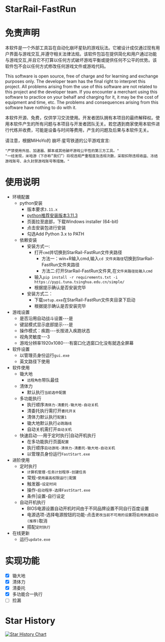 # StarRail-FastRun
# 免责声明
本软件是一个外部工具旨在自动化崩坏星轨的游戏玩法。它被设计成仅通过现有用户界面与游戏交互,并遵守相关法律法规。该软件包旨在提供简化和用户通过功能与游戏交互,并且它不打算以任何方式破坏游戏平衡或提供任何不公平的优势。该软件包不会以任何方式修改任何游戏文件或游戏代码。

This software is open source, free of charge and for learning and exchange purposes only. The developer team has the final right to interpret this project. All problems arising from the use of this software are not related to this project and the developer team. If you encounter a merchant using this software to practice on your behalf and charging for it, it may be the cost of equipment and time, etc. The problems and consequences arising from this software have nothing to do with it.

本软件开源、免费，仅供学习交流使用。开发者团队拥有本项目的最终解释权。使用本软件产生的所有问题与本项目与开发者团队无关。若您遇到商家使用本软件进行代练并收费，可能是设备与时间等费用，产生的问题及后果与本软件无关。

请注意，根据MiHoYo的 崩坏:星穹铁道的公平游戏宣言:
```
"严禁使用外挂、加速器、脚本或其他破坏游戏公平性的第三方工具。"
"一经发现，米哈游（下亦称“我们”）将视违规严重程度及违规次数，采取扣除违规收益、冻结游戏账号、永久封禁游戏账号等措施。"
```
# 使用说明
- 环境配置
    - python安装
        - 版本要求```3.11.x```
        - [python推荐安装版本3.11.3](https://www.python.org/downloads/release/python-3113/)
        - 页面拉至底部，下载Windows installer (64-bit)
        - 点击安装包进行安装
        - 勾选Add Python 3.x to PATH
    - 依赖安装
        - 安装方式一:
            - 打开```cmd```并切换到StarRail-FastRun文件夹路径
                - 方法一：win+R输入cmd,输入```cd 文件夹路径```切换到StarRail-FastRun文件夹路径
                - 方法二:打开StarRail-FastRun文件夹,在```文件夹路径处输入cmd```
            - 输入```pip install -r requirements.txt -i https://pypi.tuna.tsinghua.edu.cn/simple/```
            - 根据提示确认是否安装完毕
        - 安装方式二：
            - 下载```setup.exe```在StarRail-FastRun文件夹目录下启动
            - 根据提示确认是否安装完毕
- 游戏设置
    - 是否沿用自动战斗设置---是
    - 键鼠模式显示底部提示---是
    - 操作模式：疾跑---长按进入疾跑状态
    - 视角灵敏度---3
    - 游戏分辨率1920x1080---有窗口化选窗口化没有就选全屏幕
- 软件设置
    - 以管理员身份运行```gui.exe```
    - 英文路径下使用
- 软件使用
    - 锄大地
        - ```远程角色```带队最佳
    - 清体力
        - 默认执行```当前选中配置```
    - 多功能执行
        - 执行顺序```清体力-清委托-锄大地-自动关机```
        - 清委托执行需打开```委托开关```
        - 清体力默认执行```配置1```
        - 锄大地默认执行```必跑路线```
        - 自动关机需打开```自动关机```
    - 快速启动---用于定时执行|自动开机执行
        - 在多功能执行页面```配置```
        - 执行顺序```启动游戏-清体力-清委托-锄大地-自动关机```
        - 以管理员身份运行```FastStart.exe```
- 进阶使用
    - 定时执行
        - ```计算机管理-任务计划程序-创建任务```
        - 常规-```使用最高权限运行|配置```
        - 触发器-```设定时间```
        - 操作-```启动程序-选择FastStart.exe```
        - 条件|设置-自行设定
    - 自动开机执行
        - BIOS电源设置自动开机时间由于不同品牌设置不同自行百度设置
        - 电源选项-选择电源按钮的功能-点击```更改当前不可用的设置```将```启用快速启动(推荐)```取消
        - 搭配```定时执行```
- 在线更新
    - 运行```update.exe```
# 实现功能
- [x] 锄大地
- [x] 清体力
- [x] 清委托
- [x] 多功能合一执行
- [ ] 捡漏
# Star History
[![Star History Chart](https://api.star-history.com/svg?repos=Souloco/StarRail-FastRun&type=Date)](https://star-history.com/#Souloco/StarRail-FastRun&Date)
